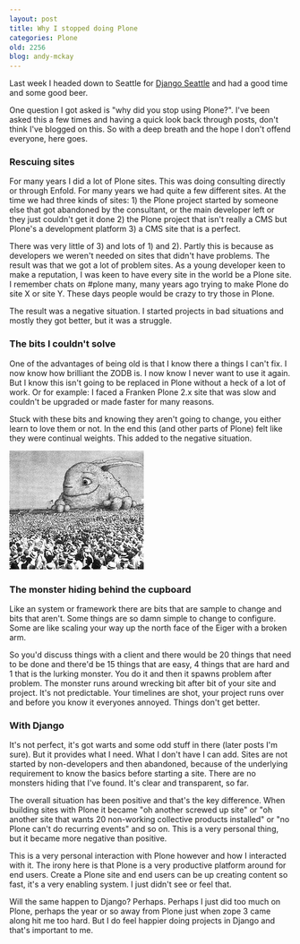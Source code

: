 ```yaml
---
layout: post
title: Why I stopped doing Plone
categories: Plone
old: 2256
blog: andy-mckay
---
```

<p>Last week I headed down to Seattle for <a href="http://www.djangoseattle.org/">Django Seattle</a> and had a good time and some good beer.</p>
<p>One question I got asked is "why did you stop using Plone?". I've been asked this a few times and having a quick look back through posts, don't think I've blogged on this. So with a deep breath and the hope I don't offend everyone, here goes.</p>

<h3>Rescuing sites</h3>
<p>For many years I did a lot of Plone sites. This was doing consulting directly or through Enfold. For many years we had quite a few different sites. At the time we had three kinds of sites: 1) the Plone project started by someone else that got abandoned by the consultant, or the main developer left or they just couldn't get it done 2) the Plone project that isn't really a CMS but Plone's a development platform 3) a CMS site that is a perfect.</p>
<p>There was very little of 3) and lots of 1) and 2). Partly this is because as developers we weren't needed on sites that didn't have problems. The result was that we got a lot of problem sites. As a young developer keen to make a reputation, I was keen to have every site in the world be a Plone site. I remember chats on #plone many, many years ago trying to make Plone do site X or site Y. These days people would be crazy to try those in Plone.</p>
<p>The result was a negative situation. I started projects in bad situations and mostly they got better, but it was a struggle.</p>

<h3>The bits I couldn't solve</h3>
<p>One of the advantages of being old is that I know there a things I can't fix. I now know how brilliant the ZODB is. I now know I never want to use it again. But I know this isn't going to be replaced in Plone without a heck of a lot of work. Or for example: I faced a Franken Plone 2.x site that was slow and couldn't be upgraded or made faster for many reasons.</p>
<p>Stuck with these bits and knowing they aren't going to change, you either learn to love them or not. In the end this (and other parts of Plone) felt like they were continual weights. This added to the negative situation.</p>

<img src="/files/1455441415_0aff0f36fd_m_d.jpg" class="photo" />

<h3>The monster hiding behind the cupboard</h3>
<p>Like an system or framework there are bits that are sample to change and bits that aren't. Some things are so damn simple to change to configure. Some are like scaling your way up the north face of the Eiger with a broken arm.</p>
<p>So you'd discuss things with a client and there would be 20 things that need to be done and there'd be 15 things that are easy, 4 things that are hard and 1 that is the lurking monster. You do it and then it spawns problem after problem. The monster runs around wrecking bit after bit of your site and project. It's not predictable. Your timelines are shot, your project runs over and before you know it everyones annoyed. Things don't get better.</p>

<h3>With Django</h3>
<p>It's not perfect, it's got warts and some odd stuff in there (later posts I'm sure). But it provides what I need. What I don't have I can add. Sites are not started by non-developers and then abandoned, because of the underlying requirement to know the basics before starting a site. There are no monsters hiding that I've found. It's clear and transparent, so far.</p>

<p>The overall situation has been positive and that's the key difference. When building sites with Plone it became "oh another screwed up site" or "oh another site that wants 20 non-working collective products installed" or "no Plone can't do recurring events" and so on. This is a very personal thing, but it became more negative than positive.</p>

<p>This is a very personal interaction with Plone however and how I interacted with it. The irony here is that Plone is a very productive platform around for end users. Create a Plone site and end users can be up creating content so fast, it's a very enabling system. I just didn't see or feel that.</p>

<p>Will the same happen to Django? Perhaps. Perhaps I just did too much on Plone, perhaps the year or so away from Plone just when zope 3 came along hit me too hard. But I do feel happier doing projects in Django and that's important to me.</p>